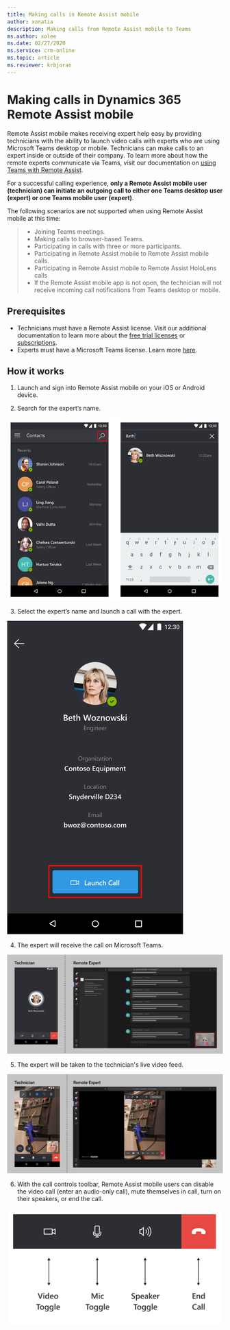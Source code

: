 ```yaml
---
title: Making calls in Remote Assist mobile
author: xonatia
description: Making calls from Remote Assist mobile to Teams 
ms.author: xolee
ms.date: 02/27/2020 
ms.service: crm-online
ms.topic: article
ms.reviewer: krbjoran
---
```

# Making calls in Dynamics 365 Remote Assist mobile 

Remote Assist mobile makes receiving expert help easy by providing technicians with the ability to launch video calls with experts who are using Microsoft Teams desktop or mobile. Technicians can make calls to an expert inside or outside of their company. To learn more about how the remote experts communicate via Teams, visit our documentation on [using Teams with Remote Assist](../teams-pc-all.md).

For a successful calling experience, **only a Remote Assist mobile user (technician) can initiate an outgoing call to either one Teams desktop user (expert) or one Teams mobile user (expert)**.

The following scenarios are not supported when using Remote Assist mobile at this time:
> -	Joining Teams meetings.
> -	Making calls to browser-based Teams.
> -	Participating in calls with three or more participants.
> -	Participating in Remote Assist mobile to Remote Assist mobile calls.
> -   Participating in Remote Assist mobile to Remote Assist HoloLens calls 
> -	If the Remote Assist mobile app is not open, the technician will not receive incoming call notifications from Teams desktop or mobile.

## Prerequisites
- Technicians must have a Remote Assist license. Visit our additional documentation to learn more about the [free trial licenses](../try-remote-assist.md) or [subscriptions](../buy-remote-assist.md).
- Experts must have a Microsoft Teams license. Learn more [here](../teams-pc-all.md).

## How it works

1. Launch and sign into Remote Assist mobile on your iOS or Android device. 
   
2. Search for the expert’s name. 

![Screenshot of Remote Assist mobile, showing the contacts screen and highlighting the search icon.](./media/calls_2.png "Search")

3. Select the expert’s name and launch a call with the expert. 

![Screenshot of Remote Assist mobile showing the Launch Call button.](./media/calls_3.png "Launch Call")

4. The expert will receive the call on Microsoft Teams. 

![Side-by-side screenshots of Remote Assist mobile and Microsoft Teams showing the outgoing and incoming call to the expert.](./media/calls_4.png "Expert")

5. The expert will be taken to the technician's live video feed. 

![Side-by-side screenshots of Remote Assist mobile and Microsoft Teams showing a launched and active call.](./media/calls_5.png "Video Feed")

6. With the call controls toolbar, Remote Assist mobile users can disable the video call (enter an audio-only call), mute themselves in call, turn on their speakers, or end the call. 

![Screenshot of the Remote Assist mobile toolbar, pointing at the video toggle icon, the mic toggle icon, the speaker toggle icon, and the end call icon.](./media/calltoolbar.png "Call Toolbar")


